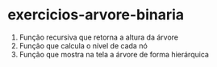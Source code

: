 # exercicios-arvore-binaria
1) Função recursiva que retorna a altura da árvore
2) Função que calcula o nível de cada nó
3) Função que mostra na tela a árvore de forma hierárquica